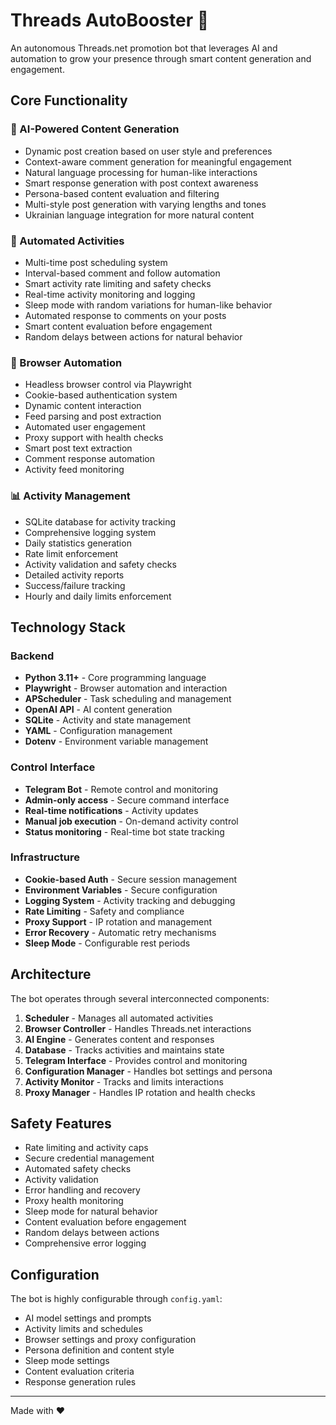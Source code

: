 # Threads AutoBooster 🤖

An autonomous Threads.net promotion bot that leverages AI and automation to grow your presence through smart content generation and engagement.

## Core Functionality

### 🤖 AI-Powered Content Generation
- Dynamic post creation based on user style and preferences
- Context-aware comment generation for meaningful engagement
- Natural language processing for human-like interactions
- Smart response generation with post context awareness
- Persona-based content evaluation and filtering
- Multi-style post generation with varying lengths and tones
- Ukrainian language integration for more natural content

### 📅 Automated Activities
- Multi-time post scheduling system
- Interval-based comment and follow automation
- Smart activity rate limiting and safety checks
- Real-time activity monitoring and logging
- Sleep mode with random variations for human-like behavior
- Automated response to comments on your posts
- Smart content evaluation before engagement
- Random delays between actions for natural behavior

### 🔄 Browser Automation
- Headless browser control via Playwright
- Cookie-based authentication system
- Dynamic content interaction
- Feed parsing and post extraction
- Automated user engagement
- Proxy support with health checks
- Smart post text extraction
- Comment response automation
- Activity feed monitoring

### 📊 Activity Management
- SQLite database for activity tracking
- Comprehensive logging system
- Daily statistics generation
- Rate limit enforcement
- Activity validation and safety checks
- Detailed activity reports
- Success/failure tracking
- Hourly and daily limits enforcement

## Technology Stack

### Backend
- **Python 3.11+** - Core programming language
- **Playwright** - Browser automation and interaction
- **APScheduler** - Task scheduling and management
- **OpenAI API** - AI content generation
- **SQLite** - Activity and state management
- **YAML** - Configuration management
- **Dotenv** - Environment variable management

### Control Interface
- **Telegram Bot** - Remote control and monitoring
- **Admin-only access** - Secure command interface
- **Real-time notifications** - Activity updates
- **Manual job execution** - On-demand activity control
- **Status monitoring** - Real-time bot state tracking

### Infrastructure
- **Cookie-based Auth** - Secure session management
- **Environment Variables** - Secure configuration
- **Logging System** - Activity tracking and debugging
- **Rate Limiting** - Safety and compliance
- **Proxy Support** - IP rotation and management
- **Error Recovery** - Automatic retry mechanisms
- **Sleep Mode** - Configurable rest periods

## Architecture

The bot operates through several interconnected components:
1. **Scheduler** - Manages all automated activities
2. **Browser Controller** - Handles Threads.net interactions
3. **AI Engine** - Generates content and responses
4. **Database** - Tracks activities and maintains state
5. **Telegram Interface** - Provides control and monitoring
6. **Configuration Manager** - Handles bot settings and persona
7. **Activity Monitor** - Tracks and limits interactions
8. **Proxy Manager** - Handles IP rotation and health checks

## Safety Features

- Rate limiting and activity caps
- Secure credential management
- Automated safety checks
- Activity validation
- Error handling and recovery
- Proxy health monitoring
- Sleep mode for natural behavior
- Content evaluation before engagement
- Random delays between actions
- Comprehensive error logging

## Configuration

The bot is highly configurable through `config.yaml`:
- AI model settings and prompts
- Activity limits and schedules
- Browser settings and proxy configuration
- Persona definition and content style
- Sleep mode settings
- Content evaluation criteria
- Response generation rules

---

Made with ❤️ 
